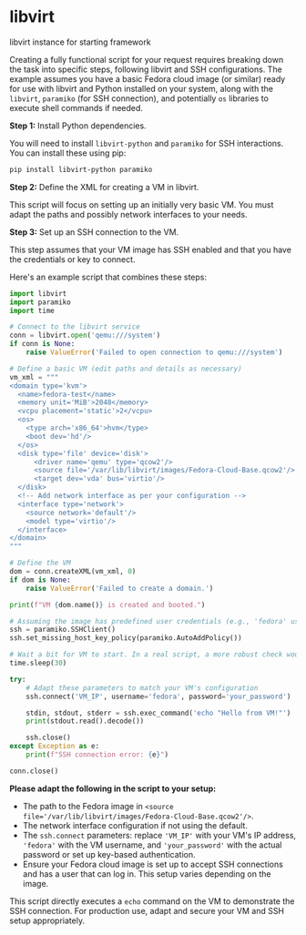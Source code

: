 # libvirt
libvirt instance for starting framework



Creating a fully functional script for your request requires breaking down the task into specific steps, following libvirt and SSH configurations. The example assumes you have a basic Fedora cloud image (or similar) ready for use with libvirt and Python installed on your system, along with the `libvirt`, `paramiko` (for SSH connection), and potentially `os` libraries to execute shell commands if needed.

**Step 1:** Install Python dependencies.

You will need to install `libvirt-python` and `paramiko` for SSH interactions. You can install these using pip:

```bash
pip install libvirt-python paramiko
```

**Step 2:** Define the XML for creating a VM in libvirt.

This script will focus on setting up an initially very basic VM. You must adapt the paths and possibly network interfaces to your needs.

**Step 3:** Set up an SSH connection to the VM.

This step assumes that your VM image has SSH enabled and that you have the credentials or key to connect.

Here's an example script that combines these steps:

```python
import libvirt
import paramiko
import time

# Connect to the libvirt service
conn = libvirt.open('qemu:///system')
if conn is None:
    raise ValueError('Failed to open connection to qemu:///system')

# Define a basic VM (edit paths and details as necessary)
vm_xml = """
<domain type='kvm'>
  <name>fedora-test</name>
  <memory unit='MiB'>2048</memory>
  <vcpu placement='static'>2</vcpu>
  <os>
    <type arch='x86_64'>hvm</type>
    <boot dev='hd'/>
  </os>
  <disk type='file' device='disk'>
      <driver name='qemu' type='qcow2'/>
      <source file='/var/lib/libvirt/images/Fedora-Cloud-Base.qcow2'/>
      <target dev='vda' bus='virtio'/>
  </disk>
  <!-- Add network interface as per your configuration -->
  <interface type='network'>
    <source network='default'/>
    <model type='virtio'/>
  </interface>
</domain>
"""

# Define the VM
dom = conn.createXML(vm_xml, 0)
if dom is None:
    raise ValueError('Failed to create a domain.')

print(f"VM {dom.name()} is created and booted.")

# Assuming the image has predefined user credentials (e.g., 'fedora' user)
ssh = paramiko.SSHClient()
ssh.set_missing_host_key_policy(paramiko.AutoAddPolicy())

# Wait a bit for VM to start. In a real script, a more robust check would be appropriate.
time.sleep(30)

try:
    # Adapt these parameters to match your VM's configuration
    ssh.connect('VM_IP', username='fedora', password='your_password')

    stdin, stdout, stderr = ssh.exec_command('echo "Hello from VM!"')
    print(stdout.read().decode())

    ssh.close()
except Exception as e:
    print(f"SSH connection error: {e}")

conn.close()
```

**Please adapt the following in the script to your setup:**
- The path to the Fedora image in `<source file='/var/lib/libvirt/images/Fedora-Cloud-Base.qcow2'/>`.
- The network interface configuration if not using the default.
- The `ssh.connect` parameters: replace `'VM_IP'` with your VM's IP address, `'fedora'` with the VM username, and `'your_password'` with the actual password or set up key-based authentication.
- Ensure your Fedora cloud image is set up to accept SSH connections and has a user that can log in. This setup varies depending on the image.

This script directly executes a `echo` command on the VM to demonstrate the SSH connection. For production use, adapt and secure your VM and SSH setup appropriately.
